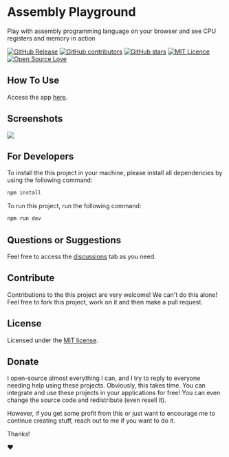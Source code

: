 # Assembly Playground

Play with assembly programming language on your browser and see CPU registers and memory in action


[![GitHub Release](https://img.shields.io/github/release/thiagodnf/assembly-playground.svg)](https://github.com/thiagodnf/assembly-playground/releases/latest)
[![GitHub contributors](https://img.shields.io/github/contributors/thiagodnf/assembly-playground.svg)](https://github.com/thiagodnf/assembly-playground/graphs/contributors)
[![GitHub stars](https://img.shields.io/github/stars/thiagodnf/assembly-playground.svg)](https://github.com/thiagodnf/assembly-playground)
[![MIT Licence](https://badges.frapsoft.com/os/mit/mit.svg?v=103)](https://opensource.org/licenses/mit-license.php)
[![Open Source Love](https://badges.frapsoft.com/os/v1/open-source.svg?v=103)](https://github.com/ellerbrock/open-source-badges/)

## How To Use

Access the app [here](https://thiagodnf.github.io/assembly-playground).

## Screenshots

<kbd>
<img src="https://user-images.githubusercontent.com/114015/191307151-dd1f835f-5141-4adb-bcd7-bdbdc1367c82.png"/>
</kbd>

## For Developers

To install the this project in your machine, please install all dependencies by using the following command:

```sh
npm install
```

To run this project, run the following command:

```sh
npm run dev
```

## Questions or Suggestions

Feel free to access the <a href="../../discussions">discussions</a> tab as you need.

## Contribute

Contributions to the this project are very welcome! We can't do this alone! Feel free to fork this project, work on it and then make a pull request.

## License

Licensed under the [MIT license](LICENSE).

## Donate

I open-source almost everything I can, and I try to reply to everyone needing help using these projects. Obviously, this takes time. You can integrate and use these projects in your applications for free! You can even change the source code and redistribute (even resell it).

However, if you get some profit from this or just want to encourage me to continue creating stuff, reach out to me if you want to do it.

Thanks!

❤️
